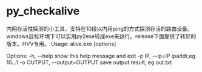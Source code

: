 # py_checkalive
内网存活性探测的小工具，支持在10段以内用ping的方式探测存活的路由设备。windows目标环境下可以实用py2exe转成exe来运行。release下面提供了转好的版本。HVV专用。
Usage: alive.exe [options]

Options:
  -h, --help            show this help message and exit
  -p IP, --ip=IP        ipaddr,eg 10.*.*.1
  -o OUTPUT, --output=OUTPUT
                        save output result, eg out.txt
